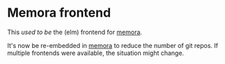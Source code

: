 
# Memora frontend

This _used to be_ the (elm) frontend for [memora](https://github.com/jpalardy/memora).

It's now be re-embedded in [memora](https://github.com/jpalardy/memora) to reduce the
number of git repos. If multiple frontends were available, the situation might change.

